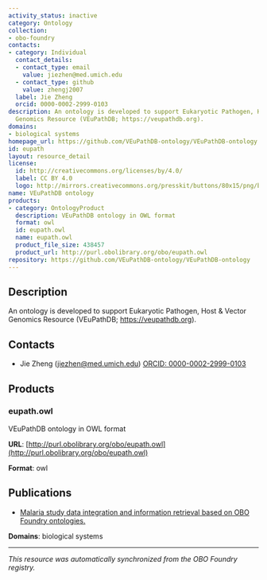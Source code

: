 ```yaml
---
activity_status: inactive
category: Ontology
collection:
- obo-foundry
contacts:
- category: Individual
  contact_details:
  - contact_type: email
    value: jiezhen@med.umich.edu
  - contact_type: github
    value: zhengj2007
  label: Jie Zheng
  orcid: 0000-0002-2999-0103
description: An ontology is developed to support Eukaryotic Pathogen, Host & Vector
  Genomics Resource (VEuPathDB; https://veupathdb.org).
domains:
- biological systems
homepage_url: https://github.com/VEuPathDB-ontology/VEuPathDB-ontology
id: eupath
layout: resource_detail
license:
  id: http://creativecommons.org/licenses/by/4.0/
  label: CC BY 4.0
  logo: http://mirrors.creativecommons.org/presskit/buttons/80x15/png/by.png
name: VEuPathDB ontology
products:
- category: OntologyProduct
  description: VEuPathDB ontology in OWL format
  format: owl
  id: eupath.owl
  name: eupath.owl
  product_file_size: 438457
  product_url: http://purl.obolibrary.org/obo/eupath.owl
repository: https://github.com/VEuPathDB-ontology/VEuPathDB-ontology
---
```

## Description

An ontology is developed to support Eukaryotic Pathogen, Host & Vector Genomics Resource (VEuPathDB; https://veupathdb.org).

## Contacts

- Jie Zheng (jiezhen@med.umich.edu) [ORCID: 0000-0002-2999-0103](https://orcid.org/0000-0002-2999-0103)

## Products

### eupath.owl

VEuPathDB ontology in OWL format

**URL**: [http://purl.obolibrary.org/obo/eupath.owl](http://purl.obolibrary.org/obo/eupath.owl)

**Format**: owl

## Publications

- [Malaria study data integration and information retrieval based on OBO Foundry ontologies.](https://doi.org/10.5281/zenodo.6685957)

**Domains**: biological systems

---

*This resource was automatically synchronized from the OBO Foundry registry.*